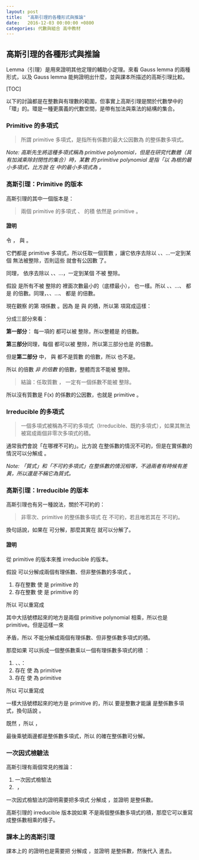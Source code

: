 ```yaml
---
layout: post
title:  "高斯引理的各種形式與推論"
date:   2016-12-03 00:00:00 +0800
categories: 代數與組合 高中教材
---
```


高斯引理的各種形式與推論
----------------------------------------

Lemma（引理）是用來證明其他定理的輔助小定理。來看 Gauss lemma 的兩種形式，以及 Gauss lemma 能夠證明出什麼，並與課本所描述的高斯引理比較。

[TOC]

以下的討論都是在整數與有理數的範圍，但事實上高斯引理是關於代數學中的「環」的。環是一種更廣義的代數空間，是帶有加法與乘法的結構的集合。

### Primitive 的多項式

>所謂 primitive 多項式，是指所有係數的最大公因數為 <script type="math/tex">1</script> 的整係數多項式。

*Note: 高斯先生將這種多項式稱為 primitive polynomial，但是在研究代數體（具有加減乘除封閉性的集合）時，某數 <script type="math/tex">\alpha</script> 的 primitive polynomial 是指「以 <script type="math/tex">\alpha</script> 為根的最小多項式，比方說 <script type="math/tex">\sqrt{2}</script> 在 <script type="math/tex">\mathbb{Q}[x]</script> 中的最小多項式為 <script type="math/tex">x^2-2</script>。*

### 高斯引理：Primitive 的版本

高斯引理的其中一個版本是：

> 兩個 primitive 的多項式 <script type="math/tex">a(x)</script>、<script type="math/tex">b(x)</script> 的積 <script type="math/tex">F(x)=a(x)b(x)</script>依然是 primitive 。

#### 證明

令 <script type="math/tex">a(x)=a_nx^n+a_{n-1}x^{n-1}+...+a_0</script>，
與 <script type="math/tex">b(x)=b_mx^m+b_{n-1}x^{n-1}+...+b_0</script>。

它們都是 primitive 多項式，所以任取一個質數 <script type="math/tex">p</script>，讓它依序去除以 <script type="math/tex">a_0</script>、<script type="math/tex">a_1</script>、...一定到某個 <script type="math/tex">a_i</script> 無法被整除，否則這些 <script type="math/tex">\{a_k\}</script> 就會有公因數 <script type="math/tex">p</script> 了。

同理，<script type="math/tex">p</script> 依序去除以 <script type="math/tex">b_0</script>、<script type="math/tex">b_1</script>、...，一定到某個 <script type="math/tex">b_j</script> 不被 <script type="math/tex">p</script> 整除。

假設 <script type="math/tex">a_i</script> 是所有不被 <script type="math/tex">p</script> 整除的 <script type="math/tex">\{a_k\}</script> 裡面次數最小的（底標最小），<script type="math/tex">b_j</script> 也一樣。所以 <script type="math/tex">a_0</script>、<script type="math/tex">a_1</script>、...、<script type="math/tex">a_{i-1}</script> 都是 <script type="math/tex">p</script> 的倍數。同理，<script type="math/tex">b_0</script>、<script type="math/tex">b_1</script>、...、<script type="math/tex">b_{j-1}</script> 都是 <script type="math/tex">p</script> 的倍數。

現在觀察 <script type="math/tex">F(x)</script> 的第 <script type="math/tex">x^{i+j}</script> 項係數 <script type="math/tex">f_{i+j}</script>。因為 <script type="math/tex">F(x)</script> 是 <script type="math/tex">a(x)</script> 與 <script type="math/tex">b(x)</script> 的積，所以第 <script type="math/tex">x^{i+j}</script> 項寫成這樣：

<script type="math/tex; mode=display"> f_{i+j}x^{i+j} = (a_0b_{i+j}+a_1b_{i+j-1}+...+a_ib_j+...+a_{i+j-1}b_1+a_{i+j}b_0)x^{i+j}</script>

分成三部分來看：

<script type="math/tex; mode=display"> f_{i+j} = \underset{\mathrm{first\ part}}{(a_0b_{i+j}+a_1b_{i+j-1}+...+a_{i-1}b_{j+1})}+\underset{\mathrm{second\ part}}{a_ib_j}+\underset{\mathrm{third\ part}}{(a_{i+1}b_{j-1}+...+a_{i+j-1}b_1+a_{i+j}b_0)}</script>

**第一部分**：<script type="math/tex">a_0b_{i+j}+a_1b_{i+j-1}+...+a_{i-1}b_{j+1}</script> 每一項的 <script type="math/tex">a_{k<i}</script> 都可以被 <script type="math/tex">p</script> 整除，所以整體是 <script type="math/tex">p</script> 的倍數。

**第三部分**同理，每個 <script type="math/tex">b_{k<i}</script> 都可以被 <script type="math/tex">p</script> 整除，所以第三部分也是 <script type="math/tex">p</script> 的倍數。

但是**第二部分** <script type="math/tex">a_ib_j</script> 中，<script type="math/tex">a_i</script> 與 <script type="math/tex">b_j</script> 都不是質數 <script type="math/tex">p</script> 的倍數，所以 <script type="math/tex">a_ib_j</script> 也不是。

 所以 <script type="math/tex"> f_{i+j}=p</script> 的倍數 <script type="math/tex">+</script> *非 <script type="math/tex">p</script> 的倍數* <script type="math/tex">+</script> <script type="math/tex">p</script> 的倍數，整體而言不能被 <script type="math/tex">p</script> 整除。

> 結論：任取質數 <script type="math/tex">p</script>，<script type="math/tex">F(x)</script> 一定有一個係數不能被 <script type="math/tex">p</script> 整除。

所以沒有質數是 F(x) 的係數的公因數，也就是 <script type="math/tex">F(x)</script> primitive 。

### Irreducible 的多項式

> 一個多項式被稱為不可約多項式（Irreducible、既約多項式），如果其無法被寫成兩個非零次多項式的積。

通常我們會說「在哪裡不可約」。比方說 <script type="math/tex">x^2-2</script> 在整係數的情況不可約，但是在實係數的情況可以分解成 <script type="math/tex">(x-\sqrt 2)(x+\sqrt 2)</script>。

*Note: 「質式」和「不可約多項式」在整係數的情況相等，不過兩者有時候有差異，所以還是不稱它為質式。*

### 高斯引理：Irreducible 的版本

高斯引理也有另一種說法，關於不可約的：

> 非零次、primitive 的整係數多項式 <script type="math/tex">F(x)</script> 在 <script type="math/tex">\mathbb{Z}[x]</script> 不可約，若且唯若其在 <script type="math/tex">\mathbb{Q}[x]</script> 不可約。

換句話說，如果在 <script type="math/tex">\mathbb{Q}[x]</script> 可分解，那麼其實在  <script type="math/tex">\mathbb{Z}[x]</script> 就可以分解了。

#### 證明

從 primitive 的版本來推 irreducible 的版本。

假設 <script type="math/tex">F(x)</script> 可以分解成兩個有理係數、但非整係數的多項式 <script type="math/tex">F(x)=a(x)b(x)</script>。

1. 存在整數 <script type="math/tex">p>1</script> 使 <script type="math/tex">pa(x)</script> 是 primitive 的
2. 存在整數 <script type="math/tex">q>1</script> 使 <script type="math/tex">qb(x)</script> 是 primitive 的

所以 <script type="math/tex">F(x)=a(x)b(x)</script> 可以重寫成

<script type="math/tex; mode=display"> F(x)=\frac{1}{pq}\cdot  \underbrace{pa(x)\cdot qb(x)}</script>

其中大括號標起來的地方是兩個 primitive polynomial 相乘，所以也是 primitive。但是這樣一來

<script type="math/tex; mode=display"> F(x)=\frac{\mathrm{some\ primitive\ polynomial}}{pq} \notin \mathbb{Z}[x]</script>

矛盾，所以<script type="math/tex">F(x)</script> 不能分解成兩個有理係數、但非整係數多項式的積。

那麼如果 <script type="math/tex">F(x)</script> 可以拆成一個整係數乘以一個有理係數多項式的積 <script type="math/tex">F(x)=c(x)d(x)</script>：

1.  <script type="math/tex">c \in \mathbb{Z}[x]</script>、<script type="math/tex">d \in \mathbb{Q}[x]</script>、<script type="math/tex">d \notin \mathbb{Z}[x]</script>：
2. 存在 <script type="math/tex">p</script> 使 <script type="math/tex">\frac{1}{p}c(x)</script> 為 primitive
3. 存在 <script type="math/tex">q</script> 使 <script type="math/tex">qd(x)</script> 為 primitive

所以 <script type="math/tex">F(x)=c(x)d(x)</script> 可以重寫成

<script type="math/tex; mode=display">F(x) = \frac{p}{q}\cdot\underbrace{\frac{1}{p}c(x)\cdot qd(x)}</script>

一樣大括號標起來的地方是 primitive 的，所以 <script type="math/tex">\frac{p}{q}</script> 要是整數才能讓 <script type="math/tex">F(x)</script> 是整係數多項式，換句話說 <script type="math/tex">p\ |\ q</script>。

既然 <script type="math/tex">p\ |\ q</script>，所以 <script type="math/tex">p=nq</script>，

<script type="math/tex; mode=display">F(x) = c(x)d(x) = \frac{1}{p}c(x)\cdot pd(x) = \frac{1}{p}c(x)\cdot nqd(x)</script>

最後乘號兩邊都是整係數多項式，所以 <script type="math/tex">F(x)</script> 的確在整係數可分解。

### 一次因式檢驗法

高斯引理有兩個常見的推論：

1. 一次因式檢驗法
2.  <script type="math/tex">p-q\ |\ f(1)</script> ，<script type="math/tex">p+q\ |\ f(-1)</script>

一次因式檢驗法的證明需要把多項式 <script type="math/tex">F(x)</script> 分解成 <script type="math/tex">(px-q)Q(x)</script>，並證明 <script type="math/tex">Q(x)</script> 是整係數。

高斯引理的 irreducible 版本說如果 <script type="math/tex">(px-q)Q(x)</script> 不是兩個整係數多項式的積，那麼它可以重寫成整係數相乘的樣子。

### 課本上的高斯引理

課本上的 <script type="math/tex">p-q\ |\ f(1)</script> 的證明也是需要把 <script type="math/tex">F(x)</script> 分解成 <script type="math/tex">(px-q)Q(x)</script>，並證明 <script type="math/tex">Q(x)</script> 是整係數，然後代入 <script type="math/tex">x=1</script> 進去。